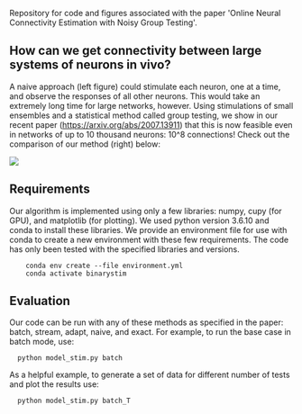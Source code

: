 Repository for code and figures associated with the paper 'Online Neural Connectivity Estimation with Noisy Group Testing'.

## How can we get connectivity between large systems of neurons in vivo?

A naive approach (left figure) could stimulate each neuron, one at a time, and observe the responses of all other neurons. This would take an extremely long time for large networks, however. 
Using stimulations of small ensembles and a statistical method called group testing, we show in our recent paper (https://arxiv.org/abs/2007.13911) that this is now feasible even in networks of up to 10 thousand neurons: 10^8 connections! 
Check out the comparison of our method (right) below:

![](https://web.duke.edu/mind/level2/faculty/pearson/assets/videos/stim/Duke_logo.gif)

## Requirements
Our algorithm is implemented using only a few libraries: numpy, cupy (for GPU), and matplotlib (for plotting). We used python version 3.6.10 and conda to install these libraries. 
We provide an environment file for use with conda to create a new environment with these few requirements. The code has only been tested with the specified libraries and versions.
``` 
    conda env create --file environment.yml
    conda activate binarystim
```

##  Evaluation
Our code can be run with any of these methods as specified in the paper: batch, stream, adapt, naive, and exact. For example, to run the base case in batch mode, use: 
```
  python model_stim.py batch
```
As a helpful example, to generate a set of data for different number of tests and plot the results use:
```
  python model_stim.py batch_T
```
